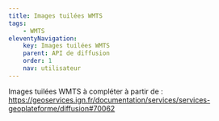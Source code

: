 ```yaml
---
title: Images tuilées WMTS
tags:
    - WMTS
eleventyNavigation:
    key: Images tuilées WMTS
    parent: API de diffusion
    order: 1
    nav: utilisateur
---
```


Images tuilées WMTS à compléter à partir de : https://geoservices.ign.fr/documentation/services/services-geoplateforme/diffusion#70062
